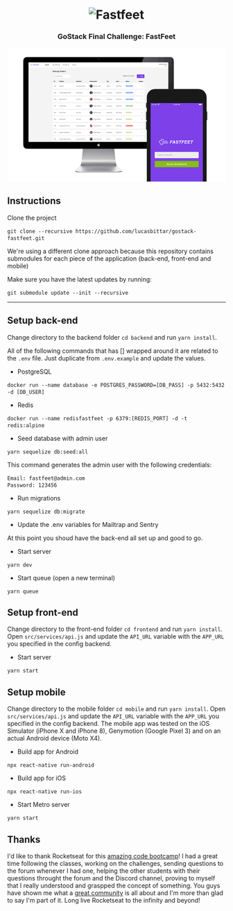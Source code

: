 <h1 align="center">
  <img alt="Fastfeet" title="Fastfeet" src="https://github.com/Rocketseat/bootcamp-gostack-desafio-02/raw/master/.github/logo.png" width="300px" />
</h1>

<h3 align="center">
  GoStack Final Challenge: FastFeet
</h3>

![](mockup.gif)

## Instructions

Clone the project
```
git clone --recursive https://github.com/lucasbittar/gostack-fastfeet.git
```
We're using a different clone approach because this repository contains submodules for each piece of the application (back-end, front-end and mobile)

Make sure you have the latest updates by running:
```
git submodule update --init --recursive
```

***

## Setup back-end
Change directory to the backend folder `cd backend` and run `yarn install`.

All of the following commands that has [] wrapped around it are related to the `.env` file. Just duplicate from `.env.example` and update the values.

- PostgreSQL
```
docker run --name database -e POSTGRES_PASSWORD=[DB_PASS] -p 5432:5432 -d [DB_USER]
```

- Redis
```
docker run --name redisfastfeet -p 6379:[REDIS_PORT] -d -t redis:alpine
```

- Seed database with admin user
```
yarn sequelize db:seed:all
```
This command generates the admin user with the following credentials:
```
Email: fastfeet@admin.com
Password: 123456
```

- Run migrations
```
yarn sequelize db:migrate
```

- Update the .env variables for Mailtrap and Sentry

At this point you shoud have the back-end all set up and good to go.

- Start server
```
yarn dev
```

- Start queue (open a new terminal)
```
yarn queue
```

## Setup front-end
Change directory to the front-end folder `cd frontend` and run `yarn install`.
Open `src/services/api.js` and update the `API_URL` variable with the `APP_URL` you specified in the config backend.

- Start server
```
yarn start
```

## Setup mobile
Change directory to the mobile folder `cd mobile` and run `yarn install`.
Open `src/services/api.js` and update the `API_URL` variable with the `APP_URL` you specified in the config backend.
The mobile app was tested on the iOS Simulator (iPhone X and iPhone 8), Genymotion (Google Pixel 3) and on an actual Android device (Moto X4).

- Build app for Android
```
npx react-native run-android
```

- Build app for iOS
```
npx react-native run-ios
```

- Start Metro server
```
yarn start
```

## Thanks
I'd like to thank Rocketseat for this [amazing code bootcamp](https://rocketseat.com.br/gostack)! I had a great time following the classes, working on the challenges, sending questions to the forum whenever I had one, helping the other students with their questions throught the forum and the Discord channel, proving to myself that I really understood and graspped the concept of something. You guys have shown me what a [great community](https://rocketseat.com.br/comunidade) is all about and I'm more than glad to say I'm part of it. Long live Rocketseat to the infinity and beyond!

